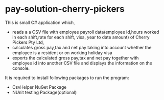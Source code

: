 # pay-solution-cherry-pickers

This  is small C# application  which,
 *  reads a  a CSV file  with employee payroll data(employee id,hours worked in each shift,rate for each shift, visa, year to date amount) of Cherry Pickers Pty Ltd,  
 * calculates gross pay,tax and net pay taking into account whether the employee is a resident or on working holiday visa
* exports the calculated gross pay,tax and net pay together with employee id  into another CSV file and  displays the information on the console.


It is required to install following packages to  run the program:
* CsvHelper NuGet Package
* NUnit testing Package(optional)
